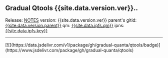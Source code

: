 ## Gradual Qtools {{site.data.version.ver}}..

Release: [NOTES](RELEASE_NOTES.txt)
version: {{site.data.version.ver}}
parent's gitid: [{{site.data.version.parent}}](https://cdn.jsdelivr.net/gh/gradual-quanta/qtools@{{site.data.version.parent}}/)
qm: [{{site.data.ipfs.qm}}](http://127.0.0.1:8080/ipfs/{{site.data.ipfs.qm}})
ipns: [{{site.data.ipfs.key}}](http://127.0.0.1:8080/ipns/{{site.data.ipfs.key}})

<hr>
[![](https://data.jsdelivr.com/v1/package/gh/gradual-quanta/qtools/badge)](https://www.jsdelivr.com/package/gh/gradual-quanta/qtools)
 
